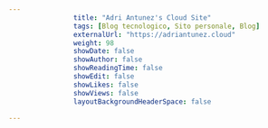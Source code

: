 ---
                title: "Adri Antunez's Cloud Site"
                tags: [Blog tecnologico, Sito personale, Blog]
                externalUrl: "https://adriantunez.cloud"
                weight: 98
                showDate: false
                showAuthor: false
                showReadingTime: false
                showEdit: false
                showLikes: false
                showViews: false
                layoutBackgroundHeaderSpace: false
                ---


